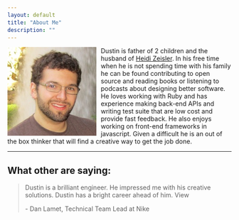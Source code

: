 ```yaml
---
layout: default
title: "About Me"
description: ""
---
```


<img src="/images/dustin_zeisler.jpg" alt="" style="float:left; padding-right: 10px;">


  Dustin is father of 2 children and the husband of [Heidi Zeisler](http://HeidiZeisler.com). In his free time when he is not spending time with his family he can be found contributing to open source and reading books or listening to podcasts about designing better software. He loves working with Ruby and has experience making back-end APIs and writing test suite that are low cost and provide fast feedback. He also enjoys working on front-end frameworks in javascript. Given a difficult he is an out of the box thinker that will find a creative way to get the job done.

--------------

<h2>What other are saying:</h2>

<blockquote><p>Dustin is a brilliant engineer. He impressed me with his creative solutions. Dustin has a bright career ahead of him. View</p>
<span>- Dan Lamet, Technical Team Lead at Nike</span>
</blockquote>




